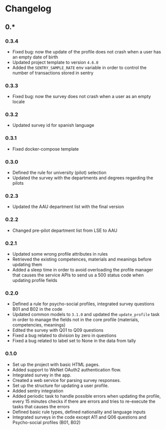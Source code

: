 # Changelog

## 0.*

### 0.3.4

* Fixed bug: now the update of the profile does not crash when a user has an empty date of birth
* Updated project template to version `4.6.0`
* Added the `SENTRY_SAMPLE_RATE` env variable in order to control the number of transactions stored in sentry

### 0.3.3

* Fixed bug: now the survey does not crash when a user as an empty locale

### 0.3.2

* Updated survey id for spanish language

### 0.3.1

* Fixed docker-compose template

### 0.3.0
* Defined the rule for university (pilot) selection
* Updated the survey with the departments and degrees regarding the pilots

### 0.2.3
* Updated the AAU department list with the final version

### 0.2.2
* Changed pre-pilot department list from LSE to AAU

### 0.2.1

* Updated some wrong profile attributes in rules
* Retrieved the existing competences, materials and meanings before updating them
* Added a sleep time in order to avoid overloading the profile manager that causes the service APIs to send us a 500 status code when updating profile fields

### 0.2.0

* Defined a rule for psycho-social profiles, integrated survey questions B01 and B02 in the code
* Updated common models to `3.1.0` and updated the `update_profile` task in order to manage the fields not in the core profile (materials, competencies, meanings)
* Edited the survey with Q01 to Q09 questions
* Fixed a bug related to division by zero in questions
* Fixed a bug related to label set to None in the data from tally

### 0.1.0

* Set up the project with basic HTML pages.
* Added support to WeNet OAuth2 authentication flow.
* Integrated survey in the app.
* Created a web service for parsing survey responses.
* Set up the structure for updating a user profile.
* Added sentry integration
* Added periodic task to handle possible errors when updating the profile, every 15 minutes checks if there are errors and tries to re-execute the tasks that causes the errors
* Defined basic rule types, defined nationality and language inputs
* Integrated surveys in the code except A11 and Q06 questions and Psycho-social profiles (B01, B02)
